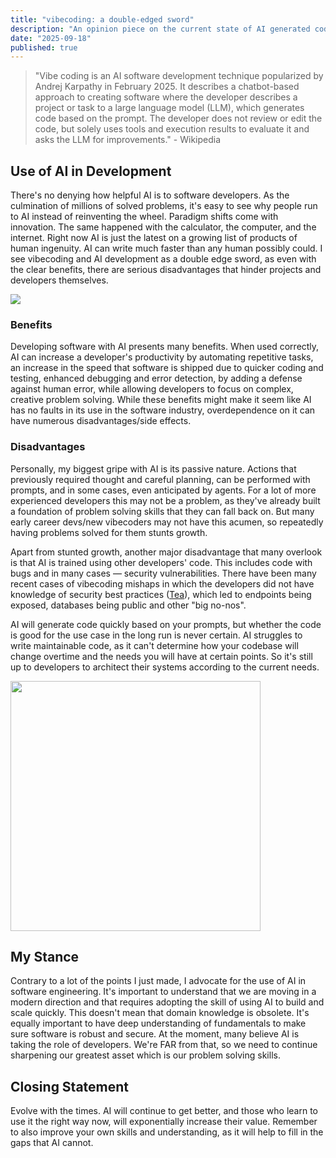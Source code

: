 ```yaml
---
title: "vibecoding: a double-edged sword"
description: "An opinion piece on the current state of AI generated code and how it can both benefit and hinder software engineering"
date: "2025-09-18"
published: true
---
```


> "Vibe coding is an AI software development technique popularized by Andrej Karpathy in February 2025.
It describes a chatbot-based approach to creating software where the developer describes a project or task to a large language model (LLM), which generates code based on the prompt. The developer does not review or edit the code, but solely uses tools and execution results to evaluate it and asks the LLM for improvements." - Wikipedia

## Use of AI in Development
There's no denying how helpful AI is to software developers. As the culmination of millions of solved problems, it's easy to see why people run to AI instead of reinventing the wheel. Paradigm shifts come with innovation. The same happened with the calculator, the computer, and the internet. Right now AI is just the latest on a growing list of products of human ingenuity. AI can write much faster than any human possibly could. I see vibecoding and AI development as a double edge sword, as even with the clear benefits, there are serious disadvantages that hinder projects and developers themselves.

<img src="https://media1.tenor.com/m/fc7XJKwIJakAAAAd/i-robot-can-you.gif" />

### Benefits
Developing software with AI presents many benefits. When used correctly, AI can increase a developer's productivity by automating repetitive tasks, an increase in the speed that software is shipped due to quicker coding and testing, enhanced debugging and error detection, by adding a defense against human error, while allowing developers to focus on complex, creative problem solving. While these benefits might make it seem like AI has no faults in its use in the software industry, overdependence on it can have numerous disadvantages/side effects.

### Disadvantages
Personally, my biggest gripe with AI is its passive nature. Actions that previously required thought and careful planning, can be performed with prompts, and in some cases, even anticipated by agents. For a lot of more experienced developers this may not be a problem, as they've already built a foundation of problem solving skills that they can fall back on. But many early career devs/new vibecoders may not have this acumen, so repeatedly having problems solved for them stunts growth.

Apart from stunted growth, another major disadvantage that many overlook is that AI is trained using other developers' code. This includes code with bugs and in many cases &mdash; security vulnerabilities. There have been many recent cases of vibecoding mishaps in which the developers did not have knowledge of security best practices ([Tea](https://www.npr.org/2025/08/02/nx-s1-5483886/tea-app-breach-hacked-whisper-networks)), which led to endpoints being exposed, databases being public and other "big no-nos".

AI will generate code quickly based on your prompts, but whether the code is good for the use case in the long run is never certain. AI struggles to write maintainable code, as it can't determine how your codebase will change overtime and the needs you will have at certain points. So it's still up to developers to architect their systems according to the current needs.

<img src="https://www.northcoders.com/app/uploads/2025/06/vibe-coding-vs-real-coding-comparison-table-1.png" style="width:400px;"/>

## My Stance
Contrary to a lot of the points I just made, I advocate for the use of AI in software engineering. It's important to understand that we are moving in a modern direction and that requires adopting the skill of using AI to build and scale quickly. This doesn't mean that domain knowledge is obsolete. It's equally important to have deep understanding of fundamentals to make sure software is robust and secure. At the moment, many believe AI is taking the role of developers. We're FAR from that, so we need to continue sharpening our greatest asset which is our problem solving skills.

## Closing Statement
Evolve with the times. AI will continue to get better, and those who learn to use it the right way now, will exponentially increase their value. Remember to also improve your own skills and understanding, as it will help to fill in the gaps that AI cannot.